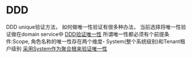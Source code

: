 # DDD 

DDD unique验证方法， 如何做唯一性验证有很多种办法， 当前选择将唯一性验证做在domain service中 [DDD验证唯一性](https://github.com/ardalis/DDD-NoDuplicates)
所谓唯一性都必须有个前提条件:Scope, 角色名称的唯一性存在两个维度- System(整个系统级别)和Tenant租户级别 [采用System作为聚合根来验证唯一性](https://stackoverflow.com/questions/2916899/how-to-handle-set-based-consistency-validation-in-cqrs)